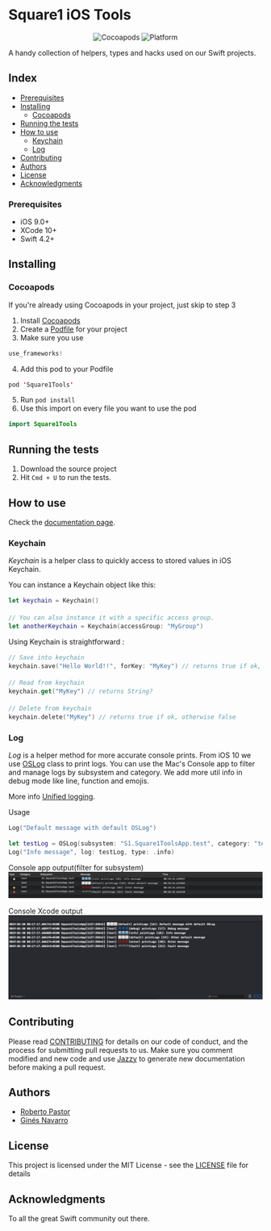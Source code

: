 # Square1 iOS Tools

<p align="center">
<img src="https://img.shields.io/cocoapods/v/Square1Tools.svg" alt="Cocoapods"/>
<img src="https://img.shields.io/badge/platform-ios-red.svg" alt="Platform"/>
</p>

A handy collection of helpers, types and hacks used on our Swift projects.

## Index
* [Prerequisites](#prerequisites)
* [Installing](#installing)
    * [Cocoapods](#cocoapods)
* [Running the tests](#running-the-tests)
* [How to use](#how-to-use)
    * [Keychain](#keychain)
    * [Log](#log)
* [Contributing](#contributing)
* [Authors](#authors)
* [License](#license)
* [Acknowledgments](#acknowledgments)

### Prerequisites
* iOS 9.0+
* XCode 10+
* Swift 4.2+

## Installing

### Cocoapods

If you're already using Cocoapods in your project, just skip to step 3
1. Install [Cocoapods](https://guides.cocoapods.org/using/getting-started.html)
2. Create a [Podfile](https://guides.cocoapods.org/using/using-cocoapods.html) for your project
3. Make sure you use 
```swift
use_frameworks!
```
4. Add this pod to your Podfile
```swift
pod 'Square1Tools'
```
5. Run ```pod install```
6. Use this import on every file you want to use the pod
```swift
import Square1Tools
```

## Running the tests

1. Download the source project
2. Hit ```Cmd + U``` to run the tests.

## How to use

Check the [documentation page](http://htmlpreview.github.io/?https://github.com/square1-io/Square1-iOS-Tools/blob/master/docs/index.html).

### Keychain

*Keychain* is a helper class to quickly access to stored values in iOS Keychain.

You can instance a Keychain object like this:

```swift
let keychain = Keychain()

// You can also instance it with a specific access group.
let anotherKeychain = Keychain(accessGroup: "MyGroup")
```

Using Keychain is straightforward :
```swift
// Save into keychain
keychain.save("Hello World!!", forKey: "MyKey") // returns true if ok, otherwise false

// Read from keychain
keychain.get("MyKey") // returns String?

// Delete from keychain
keychain.delete("MyKey") // returns true if ok, otherwise false
```

### Log

*Log* is a helper method for more accurate console prints. From iOS 10 we use [OSLog](https://developer.apple.com/documentation/os/oslog) class to print logs. You can use the Mac's Console app to filter and manage logs by subsystem and category. We add more util info in debug mode like line, function and emojis.

More info [Unified logging](https://developer.apple.com/documentation/os/logging).


Usage
```Swift
Log("Default message with default OSLog")
```

```Swift
let testLog = OSLog(subsystem: "S1.Square1ToolsApp.test", category: "test")
Log("Info message", log: testLog, type: .info)
```
Console app output(filter for subsystem)
![Console Logs](resources/img/ConsoleLogs.png)

Console Xcode output
![Xcode Logs](resources/img/XcodeLogs.png)

## Contributing

Please read [CONTRIBUTING](CONTRIBUTING.md) for details on our code of conduct, and the process for submitting pull requests to us.
Make sure you comment modified and new code and use [Jazzy](https://github.com/realm/jazzy) to generate new documentation before making a pull request.

## Authors

* [Roberto Pastor](https://github.com/WedgeSparda)
* [Ginés Navarro](https://github.com/ginesguiropa)

## License

This project is licensed under the MIT License - see the [LICENSE](LICENSE.md) file for details

## Acknowledgments

To all the great Swift community out there.